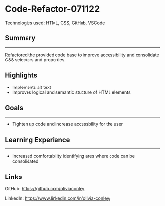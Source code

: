 # Code-Refactor-071122
Technologies used: HTML, CSS, GitHub, VSCode
## Summary 
---
Refactored the provided code base to improve accessibility and consolidate CSS selectors and properties. 
## Highlights
* Implements alt text
* Improves logical and semantic stucture of HTML elements

## Goals 
---
* Tighten up code and increase accessbility for the user

## Learning Experience
---
* Increased comfortability identifying ares where code can be consolidated 

Links
---
GitHub: https://github.com/oliviaconley

LinkedIn: https://www.linkedin.com/in/olivia-conley/